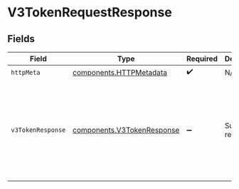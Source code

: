 # V3TokenRequestResponse


## Fields

| Field                                                                                                                           | Type                                                                                                                            | Required                                                                                                                        | Description                                                                                                                     | Example                                                                                                                         |
| ------------------------------------------------------------------------------------------------------------------------------- | ------------------------------------------------------------------------------------------------------------------------------- | ------------------------------------------------------------------------------------------------------------------------------- | ------------------------------------------------------------------------------------------------------------------------------- | ------------------------------------------------------------------------------------------------------------------------------- |
| `httpMeta`                                                                                                                      | [components.HTTPMetadata](../../models/components/httpmetadata.md)                                                              | :heavy_check_mark:                                                                                                              | N/A                                                                                                                             |                                                                                                                                 |
| `v3TokenResponse`                                                                                                               | [components.V3TokenResponse](../../models/components/v3tokenresponse.md)                                                        | :heavy_minus_sign:                                                                                                              | Successful request.                                                                                                             | {<br/>"access_token": "eyJ...",<br/>"expires_in": 3600,<br/>"refresh_expires_in": 3600,<br/>"refresh_token": "eyJ...",<br/>"token_type": "Bearer"<br/>} |